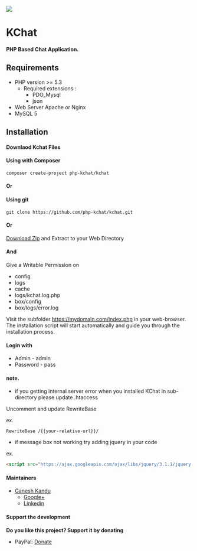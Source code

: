 
![](https://github.com/php-kchat/kchat/blob/master/kchat/assets/images/logo.svg)

# KChat
#### PHP Based Chat Application.

## Requirements

* PHP version >= 5.3
    * Required extensions :
        * PDO_Mysql
        * json
* Web Server Apache or Nginx
* MySQL 5

## Installation

#### Downlaod Kchat Files

#### Using with Composer

```
composer create-project php-kchat/kchat
```

#### Or

#### Using git

```
git clone https://github.com/php-kchat/kchat.git
```

#### Or

[Download Zip](https://github.com/php-kchat/kchat/archive/master.zip)
and Extract to your Web Directory

#### And

Give a Writable Permission on
* config
* logs
* cache
* logs/kchat.log.php
* box/config
* box/logs/error.log


Visit the subfolder https://mydomain.com/index.php in your web-browser.
The installation script will start automatically and guide you through the installation process.

#### Login with
* Admin - admin
* Password - pass

#### note.

- if you getting internal server error when you installed KChat in sub-directory please update .htaccess

Uncomment and update RewriteBase

ex.
```
RewriteBase /{{your-relative-url}}/
```

- if message box not working try adding jquery in your code

ex.

```html
<script src="https://ajax.googleapis.com/ajax/libs/jquery/3.1.1/jquery.min.js"></script>
```

#### Maintainers

- [Ganesh Kandu](https://github.com/GaneshKandu)
	- [Google+](https://plus.google.com/u/0/+ganeshkandu)
	- [Linkedin](https://www.linkedin.com/in/ganesh-kandu-42b14373/)

#### Support the development
**Do you like this project? Support it by donating**

- PayPal: [Donate](https://www.paypal.me/GaneshKandu)
